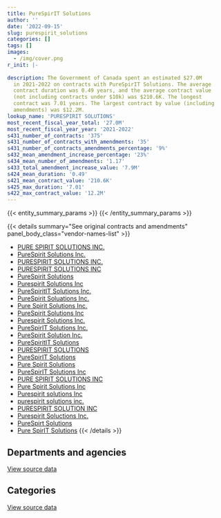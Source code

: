 ```yaml
---
title: PureSpirIT Solutions
author: ''
date: '2022-09-15'
slug: purespirit_solutions
categories: []
tags: []
images:
  - /img/cover.png
r_init: |-
  
description: The Government of Canada spent an estimated $27.0M
  in 2021-2022 on contracts with PureSpirIT Solutions. The average
  contract duration was 0.49 years, and the average contract value
  (not including contracts under $10k) was $210.6K. The longest
  contract was 7.01 years. The largest contract by value (including
  amendments) was $12.2M.
lookup_name: 'PURESPIRIT SOLUTIONS'
most_recent_fiscal_year_total: '27.0M'
most_recent_fiscal_year_year: '2021-2022'
s431_number_of_contracts: '375'
s431_number_of_contracts_with_amendments: '35'
s431_number_of_contracts_amendments_percentage: '9%'
s432_mean_amendment_increase_percentage: '23%'
s434_mean_number_of_amendments: '1.17'
s433_total_amendment_increase_value: '7.9M'
s424_mean_duration: '0.49'
s421_mean_contract_value: '210.6K'
s425_max_duration: '7.01'
s422_max_contract_value: '12.2M'
---
```


<script src="/rmarkdown-libs/htmlwidgets/htmlwidgets.js"></script>
<link href="/rmarkdown-libs/datatables-css/datatables-crosstalk.css" rel="stylesheet" />
<script src="/rmarkdown-libs/datatables-binding/datatables.js"></script>
<script src="/rmarkdown-libs/jquery/jquery-3.6.0.min.js"></script>
<link href="/rmarkdown-libs/dt-core-bootstrap/css/dataTables.bootstrap.min.css" rel="stylesheet" />
<link href="/rmarkdown-libs/dt-core-bootstrap/css/dataTables.bootstrap.extra.css" rel="stylesheet" />
<script src="/rmarkdown-libs/dt-core-bootstrap/js/jquery.dataTables.min.js"></script>
<script src="/rmarkdown-libs/dt-core-bootstrap/js/dataTables.bootstrap.min.js"></script>
<link href="/rmarkdown-libs/crosstalk/css/crosstalk.min.css" rel="stylesheet" />
<script src="/rmarkdown-libs/crosstalk/js/crosstalk.min.js"></script>
<script src="/rmarkdown-libs/htmlwidgets/htmlwidgets.js"></script>
<link href="/rmarkdown-libs/datatables-css/datatables-crosstalk.css" rel="stylesheet" />
<script src="/rmarkdown-libs/datatables-binding/datatables.js"></script>
<script src="/rmarkdown-libs/jquery/jquery-3.6.0.min.js"></script>
<link href="/rmarkdown-libs/dt-core-bootstrap/css/dataTables.bootstrap.min.css" rel="stylesheet" />
<link href="/rmarkdown-libs/dt-core-bootstrap/css/dataTables.bootstrap.extra.css" rel="stylesheet" />
<script src="/rmarkdown-libs/dt-core-bootstrap/js/jquery.dataTables.min.js"></script>
<script src="/rmarkdown-libs/dt-core-bootstrap/js/dataTables.bootstrap.min.js"></script>
<link href="/rmarkdown-libs/crosstalk/css/crosstalk.min.css" rel="stylesheet" />
<script src="/rmarkdown-libs/crosstalk/js/crosstalk.min.js"></script>

{{< entity_summary_params >}}
{{< /entity_summary_params >}}

{{< details summary="See original contracts and amendments" panel_body_class="vendor-names-list" >}}
- [PURE SPIRIT SOLUTIONS INC.](https://search.open.canada.ca/en/ct/?sort=contract_value_f%20desc&page=1&search_text=%22PURE%20SPIRIT%20SOLUTIONS%20INC.%22)
- [PureSpirit Solutions Inc.](https://search.open.canada.ca/en/ct/?sort=contract_value_f%20desc&page=1&search_text=%22PureSpirit%20Solutions%20Inc.%22)
- [PURESPIRIT SOLUTIONS INC.](https://search.open.canada.ca/en/ct/?sort=contract_value_f%20desc&page=1&search_text=%22PURESPIRIT%20SOLUTIONS%20INC.%22)
- [PURESPIRIT SOLUTIONS INC](https://search.open.canada.ca/en/ct/?sort=contract_value_f%20desc&page=1&search_text=%22PURESPIRIT%20SOLUTIONS%20INC%22)
- [PureSpirit Solutions](https://search.open.canada.ca/en/ct/?sort=contract_value_f%20desc&page=1&search_text=%22PureSpirit%20Solutions%22)
- [Purespirit Solutions Inc](https://search.open.canada.ca/en/ct/?sort=contract_value_f%20desc&page=1&search_text=%22Purespirit%20Solutions%20Inc%22)
- [PureSpiritIT Solutions Inc.](https://search.open.canada.ca/en/ct/?sort=contract_value_f%20desc&page=1&search_text=%22PureSpiritIT%20Solutions%20Inc.%22)
- [PureSpirit Soluations Inc.](https://search.open.canada.ca/en/ct/?sort=contract_value_f%20desc&page=1&search_text=%22PureSpirit%20Soluations%20Inc.%22)
- [Pure Spirit Solutions Inc.](https://search.open.canada.ca/en/ct/?sort=contract_value_f%20desc&page=1&search_text=%22Pure%20Spirit%20Solutions%20Inc.%22)
- [PureSpirit Solutions Inc](https://search.open.canada.ca/en/ct/?sort=contract_value_f%20desc&page=1&search_text=%22PureSpirit%20Solutions%20Inc%22)
- [Purespirit Solutions Inc.](https://search.open.canada.ca/en/ct/?sort=contract_value_f%20desc&page=1&search_text=%22Purespirit%20Solutions%20Inc.%22)
- [PureSpirIT Solutions Inc.](https://search.open.canada.ca/en/ct/?sort=contract_value_f%20desc&page=1&search_text=%22PureSpirIT%20Solutions%20Inc.%22)
- [PureSpirit Solution Inc.](https://search.open.canada.ca/en/ct/?sort=contract_value_f%20desc&page=1&search_text=%22PureSpirit%20Solution%20Inc.%22)
- [PureSpiritIT Solutions](https://search.open.canada.ca/en/ct/?sort=contract_value_f%20desc&page=1&search_text=%22PureSpiritIT%20Solutions%22)
- [PURESPIRIT SOLUTIONS](https://search.open.canada.ca/en/ct/?sort=contract_value_f%20desc&page=1&search_text=%22PURESPIRIT%20SOLUTIONS%22)
- [PureSpirIT Solutions](https://search.open.canada.ca/en/ct/?sort=contract_value_f%20desc&page=1&search_text=%22PureSpirIT%20Solutions%22)
- [Pure Spirit Solutions](https://search.open.canada.ca/en/ct/?sort=contract_value_f%20desc&page=1&search_text=%22Pure%20Spirit%20Solutions%22)
- [PureSpirIT Solutions Inc](https://search.open.canada.ca/en/ct/?sort=contract_value_f%20desc&page=1&search_text=%22PureSpirIT%20Solutions%20Inc%22)
- [PURE SPIRIT SOLUTIONS INC](https://search.open.canada.ca/en/ct/?sort=contract_value_f%20desc&page=1&search_text=%22PURE%20SPIRIT%20SOLUTIONS%20INC%22)
- [Pure Spirit Solutions Inc](https://search.open.canada.ca/en/ct/?sort=contract_value_f%20desc&page=1&search_text=%22Pure%20Spirit%20Solutions%20Inc%22)
- [Purespirit solutions Inc](https://search.open.canada.ca/en/ct/?sort=contract_value_f%20desc&page=1&search_text=%22Purespirit%20solutions%20Inc%22)
- [purespirit solutions inc.](https://search.open.canada.ca/en/ct/?sort=contract_value_f%20desc&page=1&search_text=%22purespirit%20solutions%20inc.%22)
- [PURESPIRIT SOLUTION INC](https://search.open.canada.ca/en/ct/?sort=contract_value_f%20desc&page=1&search_text=%22PURESPIRIT%20SOLUTION%20INC%22)
- [Purespirit Soluctions Inc.](https://search.open.canada.ca/en/ct/?sort=contract_value_f%20desc&page=1&search_text=%22Purespirit%20Soluctions%20Inc.%22)
- [PureSpirt Solutions](https://search.open.canada.ca/en/ct/?sort=contract_value_f%20desc&page=1&search_text=%22PureSpirt%20Solutions%22)
- [Pure SpirIT Solutions](https://search.open.canada.ca/en/ct/?sort=contract_value_f%20desc&page=1&search_text=%22Pure%20SpirIT%20Solutions%22)
{{< /details >}}

## Departments and agencies

<div id="htmlwidget-1" style="width:100%;height:auto;" class="datatables html-widget"></div>
<script type="application/json" data-for="htmlwidget-1">{"x":{"style":"bootstrap","filter":"none","vertical":false,"data":[["<a href=\"/departments/aafc-aac/\">Agriculture and Agri-Food Canada<\/a>","<a href=\"/departments/aandc-aadnc/\">Crown-Indigenous Relations and Northern Affairs Canada<\/a>","<a href=\"/departments/acoa-apeca/\">Atlantic Canada Opportunities Agency<\/a>","<a href=\"/departments/cas-satj/\">Courts Administration Service<\/a>","<a href=\"/departments/cbsa-asfc/\">Canada Border Services Agency<\/a>","<a href=\"/departments/cfia-acia/\">Canadian Food Inspection Agency<\/a>","<a href=\"/departments/cgc-ccg/\">Canadian Grain Commission<\/a>","<a href=\"/departments/chrc-ccdp/\">Canadian Human Rights Commission<\/a>","<a href=\"/departments/cic/\">Immigration, Refugees and Citizenship Canada<\/a>","<a href=\"/departments/cra-arc/\">Canada Revenue Agency<\/a>","<a href=\"/departments/csc-scc/\">Correctional Service of Canada<\/a>","<a href=\"/departments/dfatd-maecd/\">Global Affairs Canada<\/a>","<a href=\"/departments/dfo-mpo/\">Fisheries and Oceans Canada<\/a>","<a href=\"/departments/dnd-mdn/\">National Defence<\/a>","<a href=\"/departments/ec/\">Environment and Climate Change Canada<\/a>","<a href=\"/departments/esdc-edsc/\">Employment and Social Development Canada<\/a>","<a href=\"/departments/fcac-acfc/\">Financial Consumer Agency of Canada<\/a>","<a href=\"/departments/hc-sc/\">Health Canada<\/a>","<a href=\"/departments/iaac-aeic/\">Impact Assessment Agency of Canada<\/a>","<a href=\"/departments/ic/\">Innovation, Science and Economic Development Canada<\/a>","<a href=\"/departments/irb-cisr/\">Immigration and Refugee Board of Canada<\/a>","<a href=\"/departments/isc-sac/\">Indigenous Services Canada<\/a>","<a href=\"/departments/jus/\">Department of Justice Canada<\/a>","<a href=\"/departments/lac-bac/\">Library and Archives Canada<\/a>","<a href=\"/departments/mgerc-ceegm/\">Military Grievances External Review Committee<\/a>","<a href=\"/departments/mpcc-cppm/\">Military Police Complaints Commission of Canada<\/a>","<a href=\"/departments/nrc-cnrc/\">National Research Council Canada<\/a>","<a href=\"/departments/nrcan-rncan/\">Natural Resources Canada<\/a>","<a href=\"/departments/ocol-clo/\">Office of the Commissioner of Official Languages<\/a>","<a href=\"/departments/osgg-bsgg/\">Office of the Secretary to the Governor General<\/a>","<a href=\"/departments/pbc-clcc/\">Parole Board of Canada<\/a>","<a href=\"/departments/pc/\">Parks Canada<\/a>","<a href=\"/departments/pch/\">Canadian Heritage<\/a>","<a href=\"/departments/pco-bcp/\">Privy Council Office<\/a>","<a href=\"/departments/phac-aspc/\">Public Health Agency of Canada<\/a>","<a href=\"/departments/pwgsc-tpsgc/\">Public Services and Procurement Canada<\/a>","<a href=\"/departments/rcmp-grc/\">Royal Canadian Mounted Police<\/a>","<a href=\"/departments/ssc-spc/\">Shared Services Canada<\/a>","<a href=\"/departments/statcan/\">Statistics Canada<\/a>","<a href=\"/departments/tc/\">Transport Canada<\/a>","<a href=\"/departments/vac-acc/\">Veterans Affairs Canada<\/a>","<a href=\"/departments/vrab-tacra/\">Veterans Review and Appeal Board<\/a>","<a href=\"/departments/wage/\">Department for Women and Gender Equality<\/a>"],[171007.76,null,22391.33,11132.88,null,null,null,null,195015.92,289779.61,null,427044.52,116121.8,4662036.16,null,null,23676.08,null,null,null,null,null,80038.67,275651.48,null,null,22158.23,279943.87,188409.02,null,null,null,null,null,null,171488.38,256077.13,648516.57,null,39460.14,null,null,null],[23152.92,38374.89,53553.2,49533.2,190928.42,452071.99,null,null,2603904.02,2240443.72,null,1043413.37,31314.81,5859693.15,153487.27,null,178357.36,null,null,28695.69,null,19973.87,null,null,null,15291.71,392624.77,107017.06,37396.33,null,null,302760.64,27414.53,56596.03,null,null,353523.52,838266.27,null,35894.36,null,null,133960.93],[17627.66,null,null,170257.07,null,4866175.44,584110.82,null,877145.16,1631043.03,360802.43,509622.1,155636.03,8102681.14,159262.1,803271.49,274863.32,263426.84,null,47234,299278.75,490358.53,null,null,null,null,575036.84,null,null,null,null,41555.65,28397.11,null,57775.21,398986,658557.21,970718.94,null,null,116603.45,89613.75,60879.26],[null,null,null,null,832768.55,null,13420.26,38157.84,null,179682.66,328330.21,26983.78,409372.52,2119319.28,391201.4,15396422.6,204319.87,466396.71,24970.74,null,null,312026.17,61715.9,null,26283.28,null,2838659.22,null,null,179372.25,78785.41,146647.34,null,null,53663.33,399996.53,600333.84,1197606.71,468881.06,null,28871.9,39367.38,127395.19]],"container":"<table class=\"table table-striped table-hover row-border order-column display\">\n  <thead>\n    <tr>\n      <th>Department<\/th>\n      <th>2018-2019<\/th>\n      <th>2019-2020<\/th>\n      <th>2020-2021<\/th>\n      <th>2021-2022<\/th>\n    <\/tr>\n  <\/thead>\n<\/table>","options":{"order":[[4,"desc"]],"pageLength":10,"autoWidth":true,"columnDefs":[{"targets":1,"render":"function(data, type, row, meta) {\n    return type !== 'display' ? data : DTWidget.formatCurrency(data, \"$\", 2, 3, \",\", \".\", true, null);\n  }"},{"targets":2,"render":"function(data, type, row, meta) {\n    return type !== 'display' ? data : DTWidget.formatCurrency(data, \"$\", 2, 3, \",\", \".\", true, null);\n  }"},{"targets":3,"render":"function(data, type, row, meta) {\n    return type !== 'display' ? data : DTWidget.formatCurrency(data, \"$\", 2, 3, \",\", \".\", true, null);\n  }"},{"targets":4,"render":"function(data, type, row, meta) {\n    return type !== 'display' ? data : DTWidget.formatCurrency(data, \"$\", 2, 3, \",\", \".\", true, null);\n  }"},{"width":"16%","targets":[1,2,3,4]},{"className":"dt-right","targets":[1,2,3,4]}],"orderClasses":false}},"evals":["options.columnDefs.0.render","options.columnDefs.1.render","options.columnDefs.2.render","options.columnDefs.3.render"],"jsHooks":[]}</script>
<p class="text-right">
<a href="https://github.com/GoC-Spending/contracts-data/tree/main/data/out/vendors/purespirit_solutions/summary_by_fiscal_year_by_department.csv" class="source-data-link btn btn-link">View source data</a>
</p>

## Categories

<div id="htmlwidget-2" style="width:100%;height:auto;" class="datatables html-widget"></div>
<script type="application/json" data-for="htmlwidget-2">{"x":{"style":"bootstrap","filter":"none","vertical":false,"data":[["<a href=\"/categories/office_management/\">Office management<\/a>","<a href=\"/categories/defence/\">Defence<\/a>","<a href=\"/categories/information_technology/\">Information technology<\/a>"],[null,4662036.16,3217913.39],[null,5859693.15,9407950.88],[14702.43,8102681.14,14493535.75],[2896.62,2119319.28,24868736.04]],"container":"<table class=\"table table-striped table-hover row-border order-column display\">\n  <thead>\n    <tr>\n      <th>Category<\/th>\n      <th>2018-2019<\/th>\n      <th>2019-2020<\/th>\n      <th>2020-2021<\/th>\n      <th>2021-2022<\/th>\n    <\/tr>\n  <\/thead>\n<\/table>","options":{"order":[[4,"desc"]],"dom":"t","pageLength":30,"autoWidth":true,"columnDefs":[{"targets":1,"render":"function(data, type, row, meta) {\n    return type !== 'display' ? data : DTWidget.formatCurrency(data, \"$\", 2, 3, \",\", \".\", true, null);\n  }"},{"targets":2,"render":"function(data, type, row, meta) {\n    return type !== 'display' ? data : DTWidget.formatCurrency(data, \"$\", 2, 3, \",\", \".\", true, null);\n  }"},{"targets":3,"render":"function(data, type, row, meta) {\n    return type !== 'display' ? data : DTWidget.formatCurrency(data, \"$\", 2, 3, \",\", \".\", true, null);\n  }"},{"targets":4,"render":"function(data, type, row, meta) {\n    return type !== 'display' ? data : DTWidget.formatCurrency(data, \"$\", 2, 3, \",\", \".\", true, null);\n  }"},{"width":"16%","targets":[1,2,3,4]},{"className":"dt-right","targets":[1,2,3,4]}],"orderClasses":false,"lengthMenu":[10,25,30,50,100]}},"evals":["options.columnDefs.0.render","options.columnDefs.1.render","options.columnDefs.2.render","options.columnDefs.3.render"],"jsHooks":[]}</script>
<p class="text-right">
<a href="https://github.com/GoC-Spending/contracts-data/tree/main/data/out/vendors/purespirit_solutions/summary_by_fiscal_year_by_category.csv" class="source-data-link btn btn-link">View source data</a>
</p>

